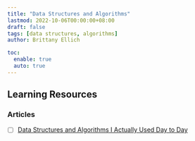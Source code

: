 ```yaml
---
title: "Data Structures and Algorithms"
lastmod: 2022-10-06T00:00:00+08:00
draft: false
tags: [data structures, algorithms]
author: Brittany Ellich

toc:
  enable: true
  auto: true
---
```


## Learning Resources

### Articles

* [ ] [Data Structures and Algorithms I Actually Used Day to Day](https://blog.pragmaticengineer.com/data-structures-and-algorithms-i-actually-used-day-to-day/)

